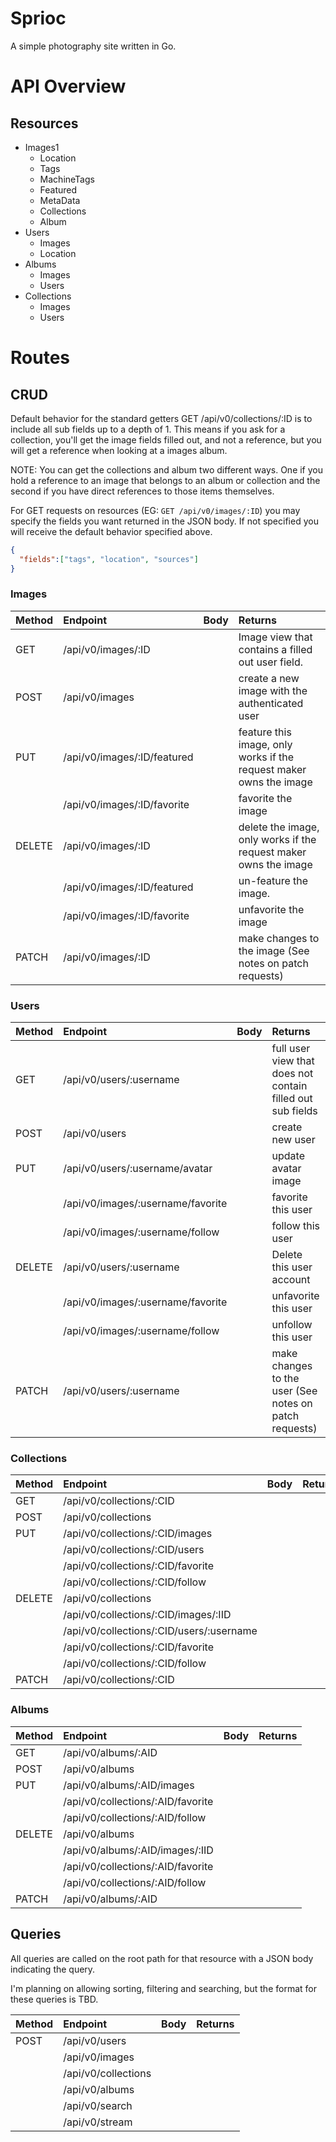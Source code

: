 # Sprioc

A simple photography site written in Go.

# API Overview

## Resources

* Images1
  * Location
  * Tags
  * MachineTags
  * Featured
  * MetaData
  * Collections
  * Album
* Users
  * Images
  * Location
* Albums
  * Images
  * Users
* Collections
  * Images
  * Users

# Routes

## CRUD

Default behavior for the standard getters GET /api/v0/collections/:ID is to
include all sub fields up to a depth of 1. This means if you ask for a
collection, you'll get the image fields filled out, and not a reference, but you
will get a reference when looking at a images album.

NOTE: You can get the collections and album two different ways. One if you hold
a reference to an image that belongs to an album or collection and the second if
you have direct references to those items themselves.

For GET requests on resources (EG: `GET /api/v0/images/:ID`) you may specify the
fields you want returned in the JSON body. If not specified you will receive the
default behavior specified above.  

```json
{
  "fields":["tags", "location", "sources"]
}
```

### Images
| Method | Endpoint                    | Body | Returns                                                            |
|:-------|:----------------------------|:-----|:-------------------------------------------------------------------|
| GET    | /api/v0/images/:ID          |      | Image view that contains a filled out user field.                  |
| POST   | /api/v0/images              |      | create a new image with the authenticated user                     |
| PUT    | /api/v0/images/:ID/featured |      | feature this image, only works if the request maker owns the image |
|        | /api/v0/images/:ID/favorite |      | favorite the image                                                 |
| DELETE | /api/v0/images/:ID          |      | delete the image, only works if the request maker owns the image   |
|        | /api/v0/images/:ID/featured |      | un-feature the image.                                              |
|        | /api/v0/images/:ID/favorite |      | unfavorite the image                                               |
| PATCH  | /api/v0/images/:ID          |      | make changes to the image (See notes on patch requests)            |

### Users
| Method | Endpoint                          | Body | Returns                                                    |
|:-------|:----------------------------------|:-----|:-----------------------------------------------------------|
| GET    | /api/v0/users/:username           |      | full user view that does not contain filled out sub fields |
| POST   | /api/v0/users                     |      | create new user                                            |
| PUT    | /api/v0/users/:username/avatar    |      | update avatar image                                        |
|        | /api/v0/images/:username/favorite |      | favorite this user                                         |
|        | /api/v0/images/:username/follow   |      | follow this user                                           |
| DELETE | /api/v0/users/:username           |      | Delete this user account                                   |
|        | /api/v0/images/:username/favorite |      | unfavorite this user                                       |
|        | /api/v0/images/:username/follow   |      | unfollow this user                                         |
| PATCH  | /api/v0/users/:username           |      | make changes to the user (See notes on patch requests)     |

### Collections
| Method | Endpoint                                 | Body | Returns |
|:-------|:-----------------------------------------|:-----|:--------|
| GET    | /api/v0/collections/:CID                 |      |         |
| POST   | /api/v0/collections                      |      |         |
| PUT    | /api/v0/collections/:CID/images          |      |         |
|        | /api/v0/collections/:CID/users           |      |         |
|        | /api/v0/collections/:CID/favorite        |      |         |
|        | /api/v0/collections/:CID/follow          |      |         |
| DELETE | /api/v0/collections                      |      |         |
|        | /api/v0/collections/:CID/images/:IID     |      |         |
|        | /api/v0/collections/:CID/users/:username |      |         |
|        | /api/v0/collections/:CID/favorite        |      |         |
|        | /api/v0/collections/:CID/follow          |      |         |
| PATCH  | /api/v0/collections/:CID                 |      |         |

### Albums
| Method | Endpoint                          | Body | Returns |
|:-------|:----------------------------------|:-----|:--------|
| GET    | /api/v0/albums/:AID               |      |         |
| POST   | /api/v0/albums                    |      |         |
| PUT    | /api/v0/albums/:AID/images        |      |         |
|        | /api/v0/collections/:AID/favorite |      |         |
|        | /api/v0/collections/:AID/follow   |      |         |
| DELETE | /api/v0/albums                    |      |         |
|        | /api/v0/albums/:AID/images/:IID   |      |         |
|        | /api/v0/collections/:AID/favorite |      |         |
|        | /api/v0/collections/:AID/follow   |      |         |
| PATCH  | /api/v0/albums/:AID               |      |         |


## Queries

All queries are called on the root path for that resource with a JSON body
indicating the query.

I'm planning on allowing sorting, filtering and searching, but the format for
these queries is TBD.

| Method | Endpoint            | Body | Returns |
|:-------|:--------------------|:-----|:--------|
| POST   | /api/v0/users       |      |         |
|        | /api/v0/images      |      |         |
|        | /api/v0/collections |      |         |
|        | /api/v0/albums      |      |         |
|        | /api/v0/search      |      |         |
|        | /api/v0/stream      |      |         |

